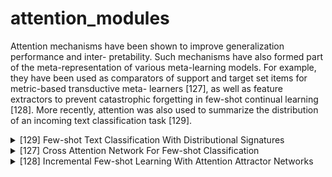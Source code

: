 # attention_modules

Attention mechanisms have been shown to improve generalization performance and inter- pretability. Such mechanisms have also formed part of the meta-representation of various meta-learning models. For example, they have been used as comparators of support and target set items for metric-based transductive meta- learners [127], as well as feature extractors to prevent catastrophic forgetting in few-shot continual learning [128]. More recently, attention was also used to summarize the distribution of an incoming text classification task [129].
<!-- REFERENCE -->


<details>
<summary>[129] Few-shot Text Classification With Distributional Signatures</summary>
<br>
<!-- (few_shot_text_classification_with_distributional_signatures.md) -->

# few_shot_text_classification_with_distributional_signatures.md

<!-- REFERENCE -->


[Few-shot Text Classification With Distributional Signatures](../papers/few_shot_text_classification_with_distributional_signatures.md)

</details>



<details>
<summary>[127] Cross Attention Network For Few-shot Classification</summary>
<br>
<!-- (cross_attention_network_for_few_shot_classification.md) -->

# cross_attention_network_for_few_shot_classification.md

<!-- REFERENCE -->


[Cross Attention Network For Few-shot Classification](../papers/cross_attention_network_for_few_shot_classification.md)

</details>



<details>
<summary>[128] Incremental Few-shot Learning With Attention Attractor Networks</summary>
<br>
<!-- (incremental_few_shot_learning_with_attention_attractor_networks.md) -->

# incremental_few_shot_learning_with_attention_attractor_networks.md

<!-- REFERENCE -->


[Incremental Few-shot Learning With Attention Attractor Networks](../papers/incremental_few_shot_learning_with_attention_attractor_networks.md)

</details>


